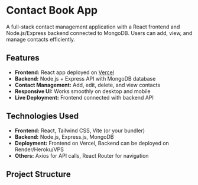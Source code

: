 # Contact Book App

A full-stack contact management application with a React frontend and Node.js/Express backend connected to MongoDB. Users can add, view, and manage contacts efficiently.  

## Features

- **Frontend:** React app deployed on [Vercel](https://vercel.com/naveentechists-projects/contact-book-frontend)  
- **Backend:** Node.js + Express API with MongoDB database  
- **Contact Management:** Add, edit, delete, and view contacts  
- **Responsive UI:** Works smoothly on desktop and mobile  
- **Live Deployment:** Frontend connected with backend API  

## Technologies Used

- **Frontend:** React, Tailwind CSS, Vite (or your bundler)  
- **Backend:** Node.js, Express.js, MongoDB  
- **Deployment:** Frontend on Vercel, Backend can be deployed on Render/Heroku/VPS  
- **Others:** Axios for API calls, React Router for navigation  

## Project Structure

